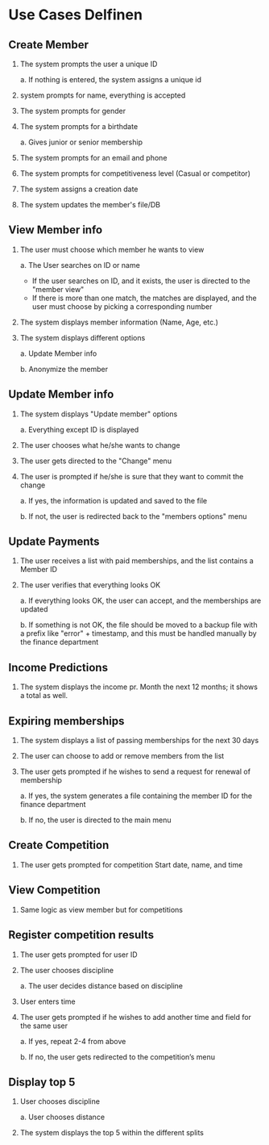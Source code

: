 # Use Cases Delfinen

## Create Member

1. The system prompts the user a unique ID

   a. If nothing is entered, the system assigns a unique id
2. system prompts for name, everything is accepted

3. The system prompts for gender

4. The system prompts for a birthdate

   a. Gives junior or senior membership
5. The system prompts for an email and phone

6. The system prompts for competitiveness level (Casual or competitor)

7. The system assigns a creation date

8. The system updates the member's file/DB

## View Member info

1. The user must choose which member he wants to view

   a. The User searches on ID or name

    - If the user searches on ID, and it exists, the user is directed to the "member view"
    - If there is more than one match, the matches are displayed, and the user must choose by picking a corresponding
      number

2. The system displays member information (Name, Age, etc.)

3. The system displays different options

   a. Update Member info

   b. Anonymize the member

## Update Member info

1. The system displays "Update member" options

   a. Everything except ID is displayed

2. The user chooses what he/she wants to change

3. The user gets directed to the "Change" menu

4. The user is prompted if he/she is sure that they want to commit the change

   a. If yes, the information is updated and saved to the file

   b. If not, the user is redirected back to the "members options" menu

## Update Payments

1. The user receives a list with paid memberships, and the list contains a Member ID

2. The user verifies that everything looks OK

   a. If everything looks OK, the user can accept, and the memberships are updated

   b. If something is not OK, the file should be moved to a backup file with a prefix like "error" + timestamp, and this
   must be handled manually by the finance department

## Income Predictions

1. The system displays the income pr. Month the next 12 months; it shows a total as well.

## Expiring memberships

1. The system displays a list of passing memberships for the next 30 days

2. The user can choose to add or remove members from the list

3. The user gets prompted if he wishes to send a request for renewal of membership

   a. If yes, the system generates a file containing the member ID for the finance department

   b. If no, the user is directed to the main menu

## Create Competition

1. The user gets prompted for competition Start date, name, and time

## View Competition

1. Same logic as view member but for competitions

## Register competition results

1. The user gets prompted for user ID

2. The user chooses discipline

   a. The user decides distance based on discipline

3. User enters time

4. The user gets prompted if he wishes to add another time and field for the same user

   a. If yes, repeat 2-4 from above

   b. If no, the user gets redirected to the competition’s menu

## Display top 5

1. User chooses discipline

   a. User chooses distance
2. The system displays the top 5 within the different splits
